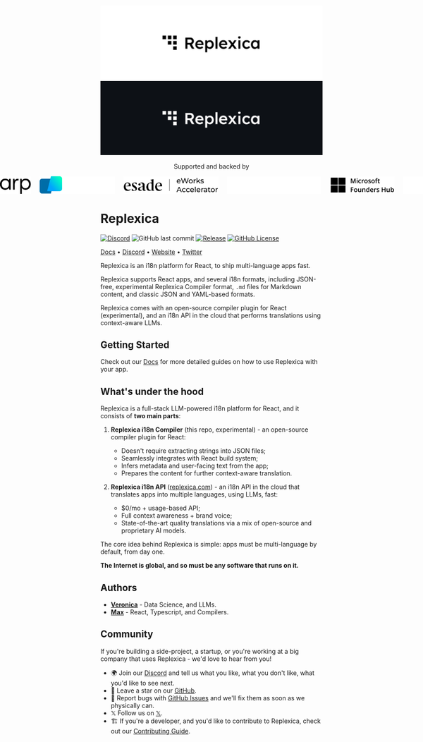<p align="center">
<img src="./content/banner.light.png#gh-light-mode-only">
<img src="./content/banner.dark.png#gh-dark-mode-only">
</p>

<p align="center">
    Supported and backed by
</p>

<!-- flex justify-center gap-8, every element must have 40px height, gap must be 20px -->
<p style="display: flex; justify-content: center; gap: 20px;">
    <img src="./content/warp.light.png#gh-light-mode-only" height="40">
    <img src="./content/warp.dark.png#gh-dark-mode-only" height="40">
    <img src="./content/esade-eworks.light.png#gh-light-mode-only" height="40">
    <img src="./content/esade-eworks.dark.png#gh-dark-mode-only" height="40">
    <img src="./content/microsoft-founders-hub.light.png#gh-light-mode-only" height="40">
    <img src="./content/microsoft-founders-hub.dark.png#gh-dark-mode-only" height="40">
</p>

# Replexica

[![Discord](https://img.shields.io/discord/1193198600298172486?label=discord
)](https://discord.gg/GeK6AuSqzw)
![GitHub last commit](https://img.shields.io/github/last-commit/replexica/replexica)
[![Release](https://github.com/replexica/replexica/actions/workflows/release.yml/badge.svg)](https://github.com/replexica/replexica/actions/workflows/release.yml)
[![GitHub License](https://img.shields.io/github/license/replexica/replexica)](https://github.com/replexica/replexica/blob/main/LICENSE.md)

[Docs](https://replexica.com/docs) •
[Discord](https://discord.gg/GeK6AuSqzw) •
[Website](https://replexica.com) •
[Twitter](https://twitter.com/replexica)

Replexica is an i18n platform for React, to ship multi-language apps fast.

Replexica supports React apps, and several i18n formats, including JSON-free, experimental Replexica Compiler format, `.md` files for Markdown content, and classic JSON and YAML-based formats.

Replexica comes with an open-source compiler plugin for React (experimental), and an i18n API in the cloud that performs translations using context-aware LLMs.

## Getting Started

Check out our [Docs](https://replexica.com/docs) for more detailed guides on how to use Replexica with your app.

## What's under the hood

Replexica is a full-stack LLM-powered i18n platform for React, and it consists of **two main parts**:

1. **Replexica i18n Compiler** (this repo, experimental) - an open-source compiler plugin for React:
    * Doesn't require extracting strings into JSON files;
    * Seamlessly integrates with React build system;
    * Infers metadata and user-facing text from the app;
    * Prepares the content for further context-aware translation.

1. **Replexica i18n API** ([replexica.com](https://replexica.com)) - an i18n API in the cloud that translates apps into multiple languages, using LLMs, fast:
    * $0/mo + usage-based API;
    * Full context awareness + brand voice;
    * State-of-the-art quality translations via a mix of open-source and proprietary AI models.

The core idea behind Replexica is simple: apps must be multi-language by default, from day one.

**The Internet is global, and so must be any software that runs on it.**

## Authors

* **[Veronica](https://github.com/vrcprl)** - Data Science, and LLMs.
* **[Max](https://github.com/maxprilutskiy)** - React, Typescript, and Compilers.

## Community

If you're building a side-project, a startup, or you're working at a big company that uses Replexica - we'd love to hear from you!

* 🌍 Join our [Discord](https://discord.gg/GeK6AuSqzw) and tell us what you like, what you don't like, what you'd like to see next.
* 🌟 Leave a star on our [GitHub](https://github.com/replexica/replexica).
* 🐞 Report bugs with [GitHub Issues](https://github.com/replexica/replexica/issues) and we'll fix them as soon as we physically can.
* 𝕏 Follow us on [𝕏](https://x.com/replexica).
* 🏗️ If you're a developer, and you'd like to contribute to Replexica, check out our [Contributing Guide](./CONTRIBUTING.md).

